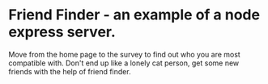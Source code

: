 # Friend Finder - an example of a node express server.

Move from the home page to the survey to find out who you are most compatible with. Don't end up like a lonely cat person, get some new friends with the help of friend finder.

